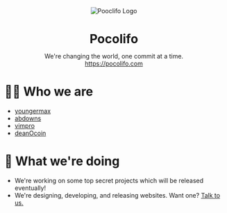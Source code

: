 <div align=center>
  <img src="https://avatars.githubusercontent.com/u/91567220?s=200" alt="Pooclifo Logo">

  <div>
    <h1 style="margin-bottom: 0">Pocolifo</h1>
    <p>We're changing the world, one commit at a time.<br /><a href="https://pocolifo.com">https://pocolifo.com</a></p>
  </div>
</header>

<div align=left>
  <div>
    <h1>🧑‍💻 Who we are</h1>
    <ul>
      <li><a href="https://github.com/youngermax">youngermax</a></li>
      <li><a href="https://github.com/abdowns">abdowns</a></li>
      <li><a href="https://github.com/vimpro">vimpro</a></li>
      <li><a href="https://github.com/deanOcoin">deanOcoin</a></li>
    </ul>
  </div>

  <div>
    <h1>👷 What we're doing</h1>
    <ul>
      <li>We're working on some top secret projects which will be released eventually!</li>
      <li>We're designing, developing, and releasing websites. Want one? <a href="https://pocolifo.com/contact-us">Talk to us.</a></li>
    </ul>
  </div>
</div>

